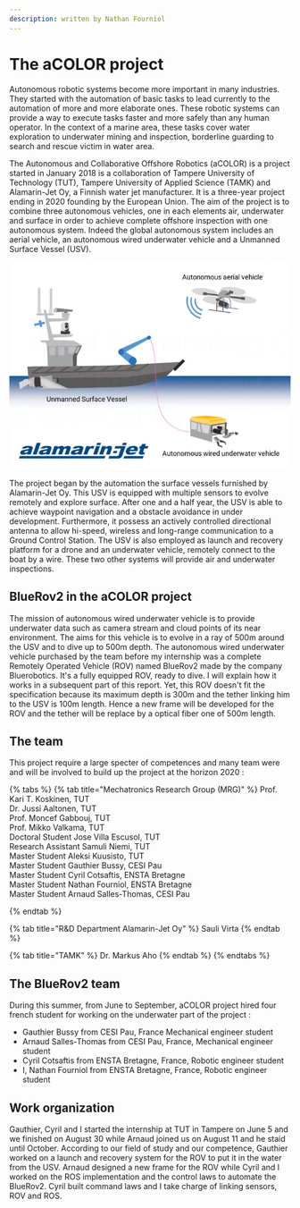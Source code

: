 ```yaml
---
description: written by Nathan Fourniol
---
```


# The aCOLOR project

Autonomous robotic systems become more important in many industries. They started with the automation of basic tasks to lead currently to the automation of more and more elaborate ones. These robotic systems can provide a way to execute tasks faster and more safely than any human operator. In the context of a marine area, these tasks cover water exploration to underwater mining and inspection,  borderline guarding to search and rescue victim in water area. 

The Autonomous and Collaborative Offshore Robotics \(aCOLOR\) is a project started in January 2018 is a collaboration of Tampere University of Technology \(TUT\), Tampere University of Applied Science \(TAMK\) and Alamarin-Jet Oy, a Finnish water jet manufacturer. It is a three-year project ending in 2020 founding by the European Union. The aim of the project is to combine three autonomous vehicles, one in each elements air, underwater and surface in order to achieve complete offshore inspection with one autonomous system. Indeed the global autonomous system includes an aerial vehicle, an autonomous wired underwater vehicle and a Unmanned Surface Vessel \(USV\).  

![](../.gitbook/assets/acolorglobal.png)

The project began by the automation the surface vessels furnished by Alamarin-Jet Oy. This USV  is equipped with multiple sensors to evolve remotely and explore surface. After one and a half year, the USV is able to achieve waypoint navigation and a obstacle avoidance in under development. Furthermore, it possess an actively controlled directional antenna to allow hi-speed, wireless and long-range communication to a Ground Control Station. The USV is also employed as launch and recovery platform for a drone and an underwater vehicle, remotely connect to the boat by a wire. These two other systems will provide air and underwater inspections.   



## BlueRov2 in the aCOLOR project

The mission of autonomous wired underwater vehicle is to provide underwater data such as camera stream and cloud points of its near environment. The aims for this vehicle is to evolve in a ray of 500m around the USV and to dive up to 500m depth. The autonomous wired underwater vehicle purchased by the team before my internship was a complete Remotely Operated Vehicle \(ROV\) named BlueRov2 made by the company Bluerobotics. It's a fully equipped ROV, ready to dive. I will explain how it works in a subsequent part of this report. Yet, this ROV doesn't fit the specification because its maximum depth is 300m and the tether linking him to the USV is 100m length. Hence a new frame will be developed for the ROV and the tether will be replace by a optical fiber one of 500m length.

## The team

This project require a large specter of competences and many team were and will be involved to build up the project at the horizon 2020 :

{% tabs %}
{% tab title="Mechatronics Research Group \(MRG\)" %}
Prof. Kari T. Koskinen, TUT  
Dr. Jussi Aaltonen, TUT  
Prof. Moncef Gabbouj, TUT  
Prof. Mikko Valkama, TUT  
Doctoral Student Jose Villa Escusol, TUT  
Research Assistant Samuli Niemi, TUT  
Master Student Aleksi Kuusisto, TUT  
Master Student Gauthier Bussy, CESI Pau  
Master Student Cyril Cotsaftis, ENSTA Bretagne  
Master Student Nathan Fourniol, ENSTA Bretagne  
Master Student Arnaud Salles-Thomas, CESI Pau  
  
  
{% endtab %}

{% tab title="R&D Department Alamarin-Jet Oy" %}
Sauli Virta
{% endtab %}

{% tab title="TAMK" %}
Dr. Markus Aho
{% endtab %}
{% endtabs %}



## The BlueRov2 team

During this summer, from June to September, aCOLOR project hired four french student for working on the underwater part of the project :

* Gauthier Bussy from CESI Pau, France Mechanical engineer student
* Arnaud Salles-Thomas from CESI Pau, France, Mechanical engineer student
* Cyril Cotsaftis from ENSTA Bretagne, France, Robotic engineer student
* I, Nathan Fourniol from ENSTA Bretagne, France, Robotic engineer student

## Work organization

Gauthier, Cyril and I started the internship at TUT in Tampere on June 5 and we finished on August 30 while Arnaud joined us on August 11 and he staid until October. According to our field of study and our competence, Gauthier worked on a launch and recovery system for the ROV to put it in the water from the USV. Arnaud designed a new frame for the ROV while Cyril and I worked on the ROS implementation and the control laws to automate the BlueRov2. Cyril built command laws and I take charge of linking sensors, ROV and ROS.



